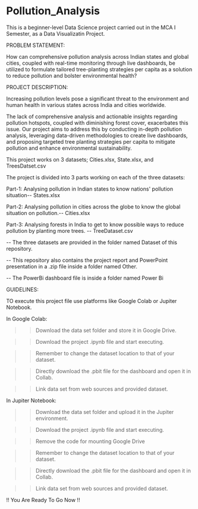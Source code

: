 # Pollution_Analysis
This is a beginner-level Data Science project carried out in the MCA I Semester, as a Data Visualizatin Project.

PROBLEM STATEMENT:

How can comprehensive pollution analysis across Indian states and global cities, coupled with real-time monitoring through live dashboards, be utilized to formulate tailored tree-planting strategies per capita as a solution to reduce pollution and bolster environmental health?

PROJECT DESCRIPTION:

Increasing pollution levels pose a significant threat to the environment and human health in various states across India and cities worldwide.

The lack of comprehensive analysis and actionable insights regarding pollution hotspots, coupled with diminishing forest cover, exacerbates this issue. Our project aims to address this by conducting in-depth pollution analysis, leveraging data-driven methodologies to create live dashboards, and proposing targeted tree planting strategies per capita to mitigate pollution and enhance environmental sustainability.


This project works on 3 datasets; Cities.xlsx, State.xlsx, and TreesDatset.csv

The project is divided into 3 parts working on each of the three datasets:

Part-1: Analysing pollution in Indian states to know nations' pollution situation-- States.xlsx

Part-2: Analysing pollution in cities across the globe to know the global situation on pollution.-- Cities.xlsx

Part-3: Analysing forests in India to get to know possible ways to reduce pollution by planting more trees. -- TreeDataset.csv


-- The three datasets are provided in the folder named Dataset of this repository.

-- This repository also contains the project report and PowerPoint presentation in a .zip file inside a folder named Other.

-- The PowerBi dashboard file is inside a folder named Power Bi

GUIDELINES:

TO execute this project file use platforms like Google Colab or Jupiter Notebook.

In Google Colab:

>> Download the data set folder and store it in Google Drive.
 
>> Download the project .ipynb file and start executing.

>> Remember to change the dataset location to that of your dataset.

>> Directly download the .pbit file for the dashboard and open it in Collab.

>> Link data set from web sources and provided dataset.


In Jupiter Notebook:

>> Download the data set folder and upload it in the Jupiter environment.
 
>> Download the project .ipynb file and start executing.

>> Remove the code for mounting Google Drive

>> Remember to change the dataset location to that of your dataset.

>> Directly download the .pbit file for the dashboard and open it in Collab.

>> Link data set from web sources and provided dataset.


!! You Are Ready To Go Now !!
